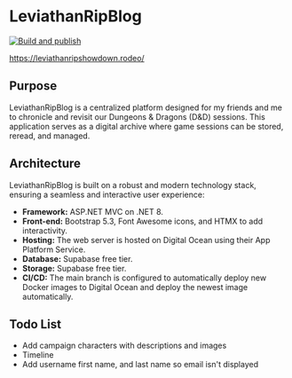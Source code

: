# LeviathanRipBlog  

[![Build and publish](https://github.com/georgebjork/LeviathanRipBlog/actions/workflows/main.yml/badge.svg?branch=main)](https://github.com/georgebjork/LeviathanRipBlog/actions/workflows/main.yml)

https://leviathanripshowdown.rodeo/

## Purpose

LeviathanRipBlog is a centralized platform designed for my friends and me to chronicle and revisit our Dungeons & Dragons (D&D) sessions. This application serves as a digital archive where game sessions can be stored, reread, and managed.

## Architecture

LeviathanRipBlog is built on a robust and modern technology stack, ensuring a seamless and interactive user experience:

- **Framework:** ASP.NET MVC on .NET 8.
- **Front-end:** Bootstrap 5.3, Font Awesome icons, and HTMX to add interactivity.
- **Hosting:** The web server is hosted on Digital Ocean using their App Platform Service.
- **Database:** Supabase free tier.
- **Storage:** Supabase free tier.
- **CI/CD:** The main branch is configured to automatically deploy new Docker images to Digital Ocean and deploy the newest image automatically.


## Todo List 
- Add campaign characters with descriptions and images
- Timeline
- Add username first name, and last name so email isn't displayed 

